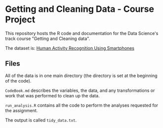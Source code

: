 Getting and Cleaning Data - Course Project
==========================================

This repository hosts the R code and documentation for the Data Science's track course "Getting and Cleaning data".

The dataset is: [Human Activity Recognition Using Smartphones](http://archive.ics.uci.edu/ml/datasets/Human+Activity+Recognition+Using+Smartphones)

## Files

All of the data is in one main directory (the directory is set at the beginning of the code).

`CodeBook.md` describes the variables, the data, and any transformations or work that was performed to clean up the data.

`run_analysis.R` contains all the code to perform the analyses requested for the assignment.

The output is called `tidy_data.txt`.

